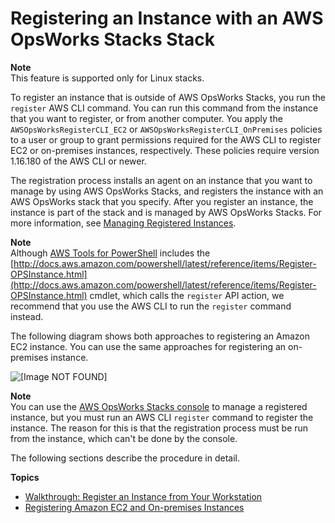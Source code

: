 # Registering an Instance with an AWS OpsWorks Stacks Stack<a name="registered-instances-register"></a>

**Note**  
This feature is supported only for Linux stacks\.

To register an instance that is outside of AWS OpsWorks Stacks, you run the `register` AWS CLI command\. You can run this command from the instance that you want to register, or from another computer\. You apply the `AWSOpsWorksRegisterCLI_EC2` or `AWSOpsWorksRegisterCLI_OnPremises` policies to a user or group to grant permissions required for the AWS CLI to register EC2 or on\-premises instances, respectively\. These policies require version 1\.16\.180 of the AWS CLI or newer\.

The registration process installs an agent on an instance that you want to manage by using AWS OpsWorks Stacks, and registers the instance with an AWS OpsWorks stack that you specify\. After you register an instance, the instance is part of the stack and is managed by AWS OpsWorks Stacks\. For more information, see [Managing Registered Instances](registered-instances-manage.md)\.

**Note**  
Although [AWS Tools for PowerShell](http://docs.aws.amazon.com/powershell/latest/userguide/pstools-welcome.html) includes the [http://docs.aws.amazon.com/powershell/latest/reference/items/Register-OPSInstance.html](http://docs.aws.amazon.com/powershell/latest/reference/items/Register-OPSInstance.html) cmdlet, which calls the `register` API action, we recommend that you use the AWS CLI to run the `register` command instead\.

The following diagram shows both approaches to registering an Amazon EC2 instance\. You can use the same approaches for registering an on\-premises instance\.

![\[Image NOT FOUND\]](http://docs.aws.amazon.com/opsworks/latest/userguide/images/on-prem-provision.png)

**Note**  
You can use the [AWS OpsWorks Stacks console](https://console.aws.amazon.com/opsworks/) to manage a registered instance, but you must run an AWS CLI `register` command to register the instance\. The reason for this is that the registration process must be run from the instance, which can't be done by the console\.

The following sections describe the procedure in detail\.

**Topics**
+ [Walkthrough: Register an Instance from Your Workstation](registered-instances-register-walkthrough.md)
+ [Registering Amazon EC2 and On\-premises Instances](registered-instances-register-registering.md)